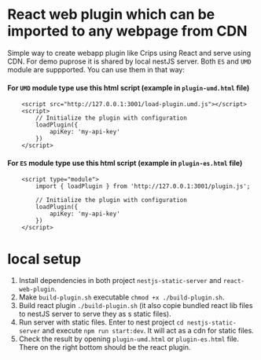 # React web plugin which can be imported to any webpage from CDN

Simple way to create webapp plugin like Crips using React and serve using CDN. For demo puprose it is shared by local nestJS server. Both `ES` and `UMD` module are suppported. You can use them in that way:

#### For `UMD` module type use this html script (example in `plugin-umd.html` file)

```
	<script src="http://127.0.0.1:3001/load-plugin.umd.js"></script>
	<script>
		// Initialize the plugin with configuration
		loadPlugin({
			apiKey: 'my-api-key'
		})
	</script>
```

#### For `ES` module type use this html script (example in `plugin-es.html` file)

```
	<script type="module">
		import { loadPlugin } from 'http://127.0.0.1:3001/plugin.js';

		// Initialize the plugin with configuration
		loadPlugin({
			apiKey: 'my-api-key'
		})
	</script>
```

# local setup

1. Install dependencies in both project `nestjs-static-server` and `react-web-plugin`.
2. Make `build-plugin.sh` executable `chmod +x ./build-plugin.sh`.
3. Build react plugin `./build-plugin.sh` (it also copie bundled react lib files to nestJS server to serve they as s static files).
4. Run server with static files. Enter to nest project `cd nestjs-static-server` and execute `npm run start:dev`. It will act as a cdn for static files.
5. Check the result by opening `plugin-umd.html` or `plugin-es.html` file. There on the right bottom should be the react plugin.
